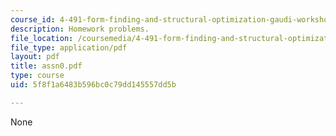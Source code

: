 ```yaml
---
course_id: 4-491-form-finding-and-structural-optimization-gaudi-workshop-fall-2004
description: Homework problems.
file_location: /coursemedia/4-491-form-finding-and-structural-optimization-gaudi-workshop-fall-2004/5f8f1a6483b596bc0c79dd145557dd5b_assn0.pdf
file_type: application/pdf
layout: pdf
title: assn0.pdf
type: course
uid: 5f8f1a6483b596bc0c79dd145557dd5b

---
```

None